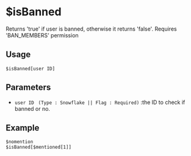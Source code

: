 # $isBanned

Returns 'true' if user is banned, otherwise it returns 'false'. Requires 'BAN_MEMBERS' permission

## Usage
```
$isBanned[user ID]
```

## Parameters 
- `user ID ` `(Type : Snowflake || Flag : Required)` :the ID to check if banned or no.

## Example
```
$nomention
$isBanned[$mentioned[1]]
```
